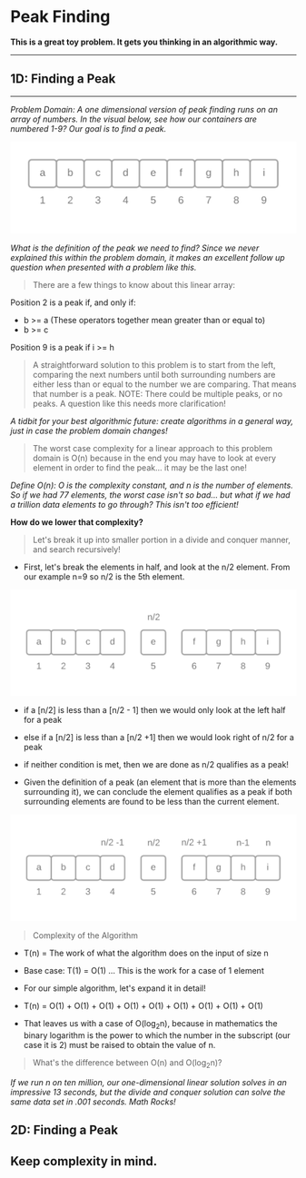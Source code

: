 # Peak Finding

**This is a great toy problem. It gets you thinking in an algorithmic way.**

---

## **1D: Finding a Peak**

---

*Problem Domain: A one dimensional version of peak finding runs on an array of numbers. In the visual below, see how our containers are numbered 1-9? Our goal is to find a peak.*

![visual_1](/images/visual_1.png)

*What is the definition of the peak we need to find? Since we never explained this within the problem domain, it makes an excellent follow up question when presented with a problem like this.*

> There are a few things to know about this linear array:

Position 2 is a peak if, and only if:

- b >= a    (These operators together mean greater than or equal to)
- b >= c

Position 9 is a peak if i >= h

> A straightforward solution to this problem is to start from the left, comparing the next numbers until both surrounding numbers are either less than or equal to the number we are comparing. That means that number is a peak.
> NOTE: There could be multiple peaks, or no peaks. A question like this needs more clarification!

*A tidbit for your best algorithmic future: create algorithms in a general way, just in case the problem domain changes!*

> The worst case complexity for a linear approach to this problem domain is O(n) because in the end you may have to look at every element in order to find the peak... it may be the last one!

*Define O(n): O is the complexity constant, and n is the number of elements. So if we had 77 elements, the worst case isn't so bad... but what if we had a trillion data elements to go through? This isn't too efficient!*

**How do we lower that complexity?**

> Let's break it up into smaller portion in a divide and conquer manner, and search recursively!

- First, let's break the elements in half, and look at the n/2 element. From our example n=9 so n/2 is the 5th element.

![visual 2](/images/visual_2.png)

- if a [n/2] is less than a [n/2 - 1] then we would only look at the left half for a peak

- else if a [n/2] is less than a [n/2 +1] then we would look right of n/2 for a peak

- if neither condition is met, then we are done as n/2 qualifies as a peak!

- Given the definition of a peak (an element that is more than the elements surrounding it), we can conclude the element qualifies as a peak if both surrounding elements are found to be less than the current element.

![visual 3](/images/visual_3.png)

> Complexity of the Algorithm

- T(n) = The work of what the algorithm does on the input of size n

- Base case: T(1) = O(1) ... This is the work for a case of 1 element

- For our simple algorithm, let's expand it in detail!

- T(n) = O(1) + O(1) + O(1) + O(1) + O(1) + O(1) + O(1) + O(1) + O(1)

- That leaves us with a case of O(log<sub>2</sub>n), because in mathematics the binary logarithm is the power to which the number in the subscript (our case it is 2) must be raised to obtain the value of n.

> What's the difference between O(n) and O(log<sub>2</sub>n)?

*If we run n on ten million, our one-dimensional linear solution solves in an impressive 13 seconds, but the divide and conquer solution can solve the same data set in .001 seconds. Math Rocks!*


## **2D: Finding a Peak**


## Keep complexity in mind.